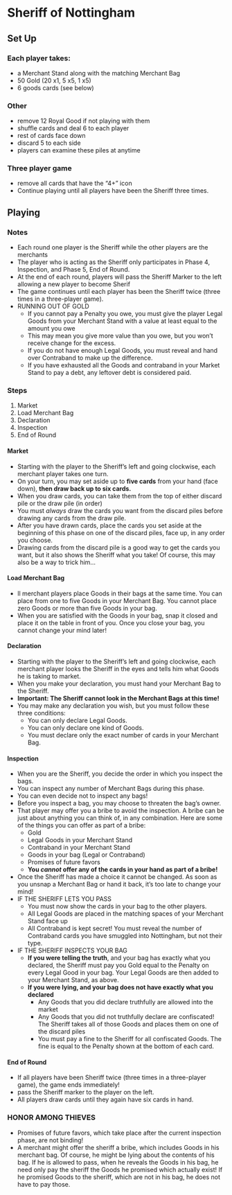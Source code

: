 # Sheriff of Nottingham

## Set Up

### Each player takes:
- a Merchant Stand along with the matching Merchant Bag
- 50 Gold (20 x1, 5 x5, 1 x5)
- 6 goods cards (see below)

### Other
- remove 12 Royal Good if not playing with them
- shuffle cards and deal 6 to each player
- rest of cards face down
- discard 5 to each side
- players can examine these piles at anytime

### Three player game
- remove all cards that have the “4+” icon 
- Continue playing until all players have been the Sheriff three times.

## Playing

### Notes
- Each round one player is the Sheriff while the other players are the merchants
- The player who is acting as the Sheriff only participates in Phase 4, Inspection, and Phase 5, End of Round. 
- At the end of each round, players will pass the Sheriff Marker to the left allowing a new player to become Sherif
- The game continues until each player has been the Sheriff twice (three times in a three-player game).
- RUNNING OUT OF GOLD
  - If you cannot pay a Penalty you owe, you must give the player Legal Goods from your Merchant Stand with a value at least equal to the amount you owe
  - This may mean you give more value than you owe, but you won’t receive change for the excess.
  -  If you do not have enough Legal Goods, you must reveal and hand over Contraband to make up the difference. 
  - If you have exhausted all the Goods and contraband in your Market Stand to pay a debt, any leftover debt is considered paid. 

### Steps
1. Market
2. Load Merchant Bag
3. Declaration
4. Inspection
5. End of Round

#### Market
- Starting with the player to the Sheriff’s left and going clockwise, each merchant player takes one turn. 
- On your turn, you may set aside up to **five cards** from your hand (face down), **then draw back up to six cards.**
- When you draw cards, you can take them from the top of either discard pile or the draw pile (in order)
- You must *always* draw the cards you want from the discard piles before drawing any cards from the draw pile.
- After you have drawn cards, place the cards you set aside at the beginning of this phase on one of the discard piles, face up, in any order you choose.
- Drawing cards from the discard pile is a good way to get the cards you want, but it also shows the Sheriff what you take! Of course, this may also be a way to trick him…

#### Load Merchant Bag
- ll merchant players place Goods in their bags at the same time. You can place from one to five Goods in your Merchant Bag. You cannot place zero Goods or more than five Goods in your bag.
- When you are satisfied with the Goods in your bag, snap it closed and place it on the table in front of you. Once you close your bag, you cannot change your mind later!

#### Declaration
- Starting with the player to the Sheriff’s left and going clockwise, each merchant player looks the Sheriff in the eyes and tells him what Goods he is taking to market. 
- When you make your declaration, you must hand your Merchant Bag to the Sheriff.
- **Important: The Sheriff cannot look in the Merchant Bags at this time!**
- You may make any declaration you wish, but you must follow these three conditions:
  - You can only declare Legal Goods.
  - You can only declare one kind of Goods.
  - You must declare only the exact number of cards in your Merchant Bag.

#### Inspection
- When you are the Sheriff, you decide the order in which you inspect the bags. 
- You can inspect any number of Merchant Bags during this phase. 
- You can even decide not to inspect any bags!
- Before you inspect a bag, you may choose to threaten the bag’s owner. 
- That player may offer you a bribe to avoid the inspection. A bribe can be just about anything you can think of, in any combination. Here are some of the things you can offer as part of a bribe:
  - Gold
  - Legal Goods in your Merchant Stand
  - Contraband in your Merchant Stand
  - Goods in your bag (Legal or Contraband)
  - Promises of future favors
  - **You *cannot* offer any of the cards in your hand as part of a bribe!**
- Once the Sheriff has made a choice it cannot be changed. As soon as you unsnap a Merchant Bag or hand it back, it’s too late to change your mind!
- IF THE SHERIFF LETS YOU PASS
  - You must now show the cards in your bag to the other players.
  - All Legal Goods are placed in the matching spaces of your Merchant Stand face up
  - All Contraband is kept secret! You must reveal the number of Contraband cards you have smuggled into Nottingham, but not their type.
- IF THE SHERIFF INSPECTS YOUR BAG
  - **If you were telling the truth**, and your bag has exactly what you declared, the Sheriff must pay you Gold equal to the Penalty on every Legal Good in your bag. Your Legal Goods are then added to your Merchant Stand, as above.
  - **If you were lying, and your bag does not have exactly what you declared**
    - Any Goods that you did declare truthfully are allowed into the market
    - Any Goods that you did not truthfully declare are confiscated! The Sheriff takes all of those Goods and places them on one of the discard piles
    - You must pay a fine to the Sheriff for all confiscated Goods. The fine is equal to the Penalty shown at the bottom of each card.

#### End of Round
- If all players have been Sheriff twice (three times in a three-player game), the game ends immediately!
- pass the Sheriff marker to the player on the left.
- All players draw cards until they again have six cards in hand. 

### HONOR AMONG THIEVES
- Promises of future favors, which take place after the current inspection phase, are not binding!
- A merchant might offer the sheriff a bribe, which includes Goods in his merchant bag. Of course, he might be lying about the contents of his bag. If he is allowed to pass, when he reveals the Goods in his bag, he need only pay the sheriff the Goods he promised which actually exist! If he promised Goods to the sheriff, which are not in his bag, he does not have to pay those.
